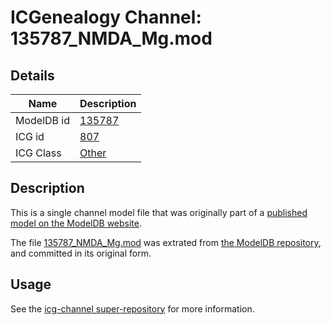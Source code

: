 # ICGenealogy Channel: 135787\_NMDA\_Mg.mod

## Details

Name | Description
---- | -----------
ModelDB id | [135787](http://senselab.med.yale.edu/ModelDB/ShowModel.cshtml?model=135787)
ICG id | [807](http://icg.neurotheory.ox.ac.uk/channels/other/807)
ICG Class | [Other](http://icg.neurotheory.ox.ac.uk/channels/other)

## Description

This is a single channel model file that was originally part of a [published model on the ModelDB website](http://senselab.med.yale.edu/mModelDB/ShowModel.cshtml?model=135787).

The file [135787\_NMDA\_Mg.mod](135787_NMDA_Mg.mod) was extrated from [the ModelDB repository](http://senselab.med.yale.edu/ModelDB/ShowModel.cshtml?model=135787), and committed in its original form.

## Usage

See the [icg-channel super-repository](https://github.com/icgenealogy/icg-channels) for more information.
